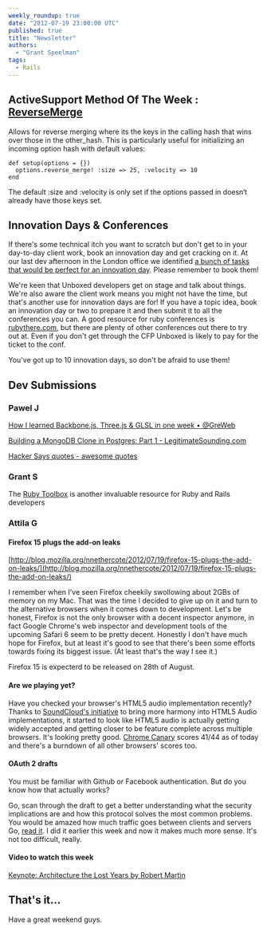 ```yaml
---
weekly_roundup: true
date: "2012-07-19 23:00:00 UTC"
published: true
title: "Newsletter"
authors:
  - "Grant Speelman"
tags:
  - Rails
---
```


## ActiveSupport Method Of The Week : [ReverseMerge](http://as.rubyonrails.org/classes/ActiveSupport/CoreExtensions/Hash/ReverseMerge.html)

Allows for reverse merging where its the keys in the calling hash that wins over those in the other_hash. This is particularly useful for initializing an incoming option hash with default values:

    def setup(options = {})
      options.reverse_merge! :size => 25, :velocity => 10
    end

The default :size and :velocity is only set if the options passed in doesn‘t already have those keys set.


## Innovation Days & Conferences

If there's some technical itch you want to scratch but don't get to in your day-to-day client work, book an innovation day and get cracking on it.  At our last dev afternoon in the London office we identified [a bunch of tasks that would be perfect for an innovation day](https://wiki.unboxedconsulting.com/wiki/Dev_Day#Not_Done).  Please remember to book them!

We're keen that Unboxed developers get on stage and talk about things.  We're also aware the client work means you might not have the time, but that's another use for innovation days are for!  If you have a topic idea, book an innovation day or two to prepare it and then submit it to all the conferences you can.  A good resource for ruby conferences is [rubythere.com](http://rubythere.com/), but there are plenty of other conferences out there to try out at.  Even if you don't get through the CFP Unboxed is likely to pay for the ticket to the conf.

You've got up to 10 innovation days, so don't be afraid to use them!

## Dev Submissions

### Pawel J

[How I learned Backbone.js, Three.js & GLSL in one week • @GreWeb](http://blog.greweb.fr/2012/07/how-i-learned-backbone-js-three-js-glsl-in-one-week/?utm_source=javascriptweekly&utm_medium=email)

[Building a MongoDB Clone in Postgres: Part 1 - LegitimateSounding.com](http://legitimatesounding.com/blog/building_a_mongodb_clone_in_postgres_part_1.html)

[Hacker Says quotes - awesome quotes](http://hackersays.com/2f2a78)

### Grant S

The [Ruby Toolbox](http://ruby-toolbox.com/) is another invaluable resource for Ruby and Rails developers

### Attila G

#### Firefox 15 plugs the add-on leaks
[http://blog.mozilla.org/nnethercote/2012/07/19/firefox-15-plugs-the-add-on-leaks/](http://blog.mozilla.org/nnethercote/2012/07/19/firefox-15-plugs-the-add-on-leaks/)

I remember when I've seen Firefox cheekily swollowing about 2GBs of memory on my Mac. That was the time I decided to give up on it and turn to the alternative browsers when it comes down to development. Let's be honest, Firefox is not the only browser with a decent inspector anymore, in fact Google Chrome's web inspector and development tools of the upcoming Safari 6 seem to be pretty decent. Honestly I don't have much hope for Firefox, but at least it's good to see that there's been some efforts towards fixing its biggest issue. (At least that's the way I see it.)

Firefox 15 is expecterd to be released on 28th of August.

#### Are we playing yet?

Have you checked your browser's HTML5 audio implementation recently? Thanks to [SoundCloud's initiative](http://areweplayingyet.org/) to bring more harmony into HTML5 Audio implementations, it started to look like HTML5 audio is actually getting widely accepted and getting closer to be  feature complete across multiple browsers. It's looking pretty good. [Chrome Canary](https://tools.google.com/dlpage/chromesxs/) scores 41/44 as of today and there's a burndown of all other browsers' scores too.

#### OAuth 2 drafts

You must be familiar with Github or Facebook authentication. But do you know how that actually works?

Go, scan through the draft to get a better understanding what the security implications are and how this protocol solves the most common problems. You would be amazed how much traffic goes between clients and servers Go, [read it](http://tools.ietf.org/html/draft-ietf-oauth-v2-30). I did it earlier this week and now it makes much more sense. It's not too difficult, really.

#### Video to watch this week

[Keynote: Architecture the Lost Years by Robert Martin](http://www.youtube.com/watch?v=WpkDN78P884)

## That's it...

Have a great weekend guys.
